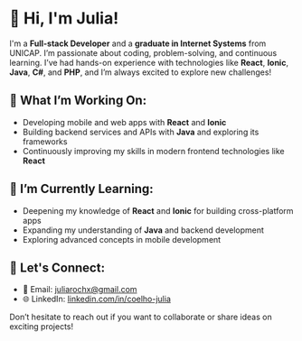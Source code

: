 # 👋 Hi, I'm Julia!

I'm a **Full-stack Developer** and a **graduate in Internet Systems** from UNICAP. I’m passionate about coding, problem-solving, and continuous learning. I’ve had hands-on experience with technologies like **React**, **Ionic**, **Java**, **C#**, and **PHP**, and I’m always excited to explore new challenges!

## 🚀 What I’m Working On:
- Developing mobile and web apps with **React** and **Ionic**
- Building backend services and APIs with **Java** and exploring its frameworks
- Continuously improving my skills in modern frontend technologies like **React**

## 🌱 I’m Currently Learning:
- Deepening my knowledge of **React** and **Ionic** for building cross-platform apps
- Expanding my understanding of **Java** and backend development
- Exploring advanced concepts in mobile development

## 💬 Let's Connect:
- 📧 Email: [juliarochx@gmail.com](mailto:juliarochx@gmail.com)
- 🌐 LinkedIn: [linkedin.com/in/coelho-julia](https://www.linkedin.com/in/coelho-julia/)

Don’t hesitate to reach out if you want to collaborate or share ideas on exciting projects!

<!---
juliarcoelho/juliarcoelho is a ✨ special ✨ repository because its `README.md` (this file) appears on your GitHub profile.
You can click the Preview link to take a look at your changes.
--->
